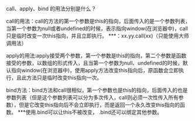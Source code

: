 call、apply、bind 的用法分别是什么？

call的用法：call的方法的第一个参数是this的指向，后面传入的是一个参数列表，当第一个参数为null或者undefined的时候，表示指向window(在浏览器中)，call只是临时改变一次this指向，并且立即执行。
***：xx.yy.call(xx)（只能使用大师调用法）

apply的用法:apply接受两个参数，第一个参数是this的指向，第二个参数是函数接受的参数，以数组的形式传入，且当第一个参数为null、undefined的时候，默认指向window(在浏览器中)，使用apply方法改变this指向后，原函数会立即执行，且此方法只是临时改变this指向一次。

bind方法：bind方法和call很相似，第一个参数也是this的指向，后面传入的也是参数列表（但是这个参数列表可以分为多次传入，call则必须一次性传入所有参数），但是它改变this指向后不会立即执行，而是返回一个永久改变this指向的函数。
***使用.bind可以让this不被改变， .bind还可以绑定其他参数。